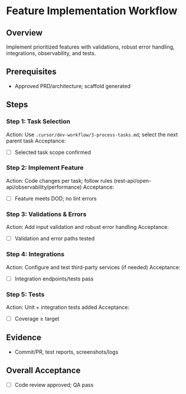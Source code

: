 # Feature Implementation Workflow

## Overview
Implement prioritized features with validations, robust error handling, integrations, observability, and tests.

## Prerequisites
- Approved PRD/architecture; scaffold generated

## Steps

### Step 1: Task Selection
Action: Use `.cursor/dev-workflow/3-process-tasks.md`; select the next parent task
Acceptance:
- [ ] Selected task scope confirmed

### Step 2: Implement Feature
Action: Code changes per task; follow rules (rest-api/open-api/observability/performance)
Acceptance:
- [ ] Feature meets DOD; no lint errors

### Step 3: Validations & Errors
Action: Add input validation and robust error handling
Acceptance:
- [ ] Validation and error paths tested

### Step 4: Integrations
Action: Configure and test third-party services (if needed)
Acceptance:
- [ ] Integration endpoints/tests pass

### Step 5: Tests
Action: Unit + integration tests added
Acceptance:
- [ ] Coverage ≥ target

## Evidence
- Commit/PR, test reports, screenshots/logs

## Overall Acceptance
- [ ] Code review approved; QA pass